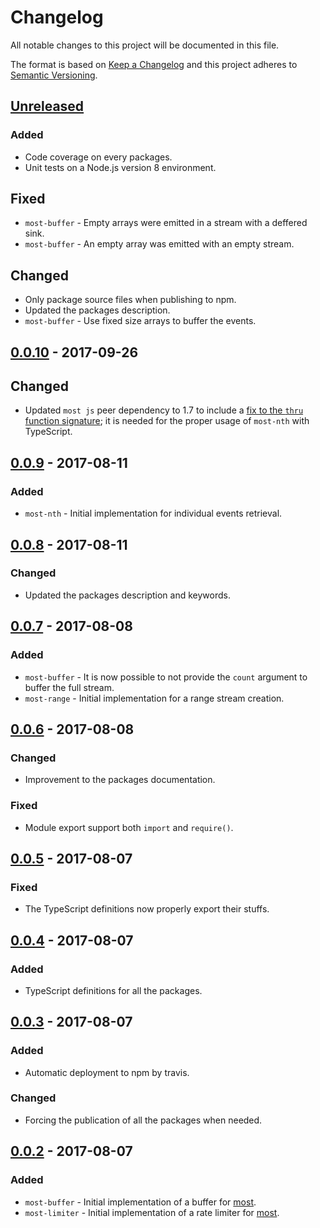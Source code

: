 # Changelog #

All notable changes to this project will be documented in this file.

The format is based on [Keep a Changelog](http://keepachangelog.com/en/1.0.0/)
and this project adheres to [Semantic Versioning](http://semver.org/spec/v2.0.0.html).

## [Unreleased](https://github.com/craft-ai/most-utils/compare/v0.0.10...HEAD) ##
### Added ###
- Code coverage on every packages.
- Unit tests on a Node.js version 8 environment.
## Fixed ##
- `most-buffer` - Empty arrays were emitted in a stream with a deffered sink.
- `most-buffer` - An empty array was emitted with an empty stream.
## Changed ##
- Only package source files when publishing to npm.
- Updated the packages description.
- `most-buffer` - Use fixed size arrays to buffer the events.

## [0.0.10](https://github.com/craft-ai/most-utils/compare/v0.0.9...v0.0.10) - 2017-09-26 ##
## Changed ##
- Updated `most js` peer dependency to 1.7 to include a [fix to the `thru` function signature](https://github.com/cujojs/most/releases/tag/1.6.0); it is needed for the proper usage of `most-nth` with TypeScript.

## [0.0.9](https://github.com/craft-ai/most-utils/compare/v0.0.8...v0.0.9) - 2017-08-11 ##
### Added ###
- `most-nth` - Initial implementation for individual events retrieval.

## [0.0.8](https://github.com/craft-ai/most-utils/compare/v0.0.7...v0.0.8) - 2017-08-11 ##
### Changed ###
- Updated the packages description and keywords.

## [0.0.7](https://github.com/craft-ai/most-utils/compare/v0.0.6...v0.0.7) - 2017-08-08 ##
### Added ###
- `most-buffer` - It is now possible to not provide the `count` argument to buffer the full stream.
- `most-range` - Initial implementation for a range stream creation.

## [0.0.6](https://github.com/craft-ai/most-utils/compare/v0.0.5...v0.0.6) - 2017-08-08 ##
### Changed ###
- Improvement to the packages documentation.

### Fixed ###
- Module export support both `import` and `require()`.

## [0.0.5](https://github.com/craft-ai/most-utils/compare/v0.0.4...v0.0.5) - 2017-08-07 ##
### Fixed ###
- The TypeScript definitions now properly export their stuffs.

## [0.0.4](https://github.com/craft-ai/most-utils/compare/v0.0.3...v0.0.4) - 2017-08-07 ##
### Added ###
- TypeScript definitions for all the packages.

## [0.0.3](https://github.com/craft-ai/most-utils/compare/v0.0.2...v0.0.3) - 2017-08-07 ##
### Added ###
- Automatic deployment to npm by travis.

### Changed ###
- Forcing the publication of all the packages when needed.

## [0.0.2](https://github.com/craft-ai/most-utils/compare/v0.0.1...v0.0.2) - 2017-08-07 ##
### Added ###
- `most-buffer` - Initial implementation of a buffer for [most](https://github.com/cujojs/most).
- `most-limiter` - Initial implementation of a rate limiter for [most](https://github.com/cujojs/most).
